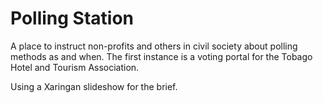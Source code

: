 # Polling Station

A place to instruct non-profits and others in civil society about polling methods as and when. The first instance is a voting portal for the Tobago Hotel and Tourism Association.

Using a Xaringan slideshow for the brief. 
